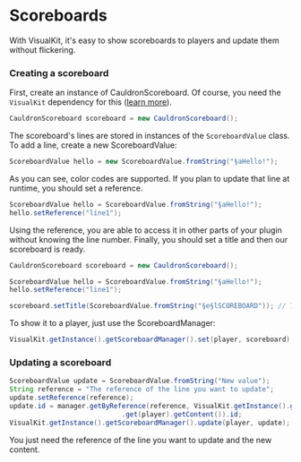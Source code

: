 # Scoreboards
With VisualKit, it's easy to show scoreboards to players and update them without flickering.

### Creating a scoreboard

First, create an instance of CauldronScoreboard. Of course, you need the ``VisualKit`` dependency for this ([learn more](/docs/intro)). 

```java
CauldronScoreboard scoreboard = new CauldronScoreboard();
```

The scoreboard's lines are stored in instances of the ``ScoreboardValue`` class. To add a line, create a new ScoreboardValue:

```java
ScoreboardValue hello = new ScoreboardValue.fromString("§aHello!");
```

As you can see, color codes are supported. If you plan to update that line at runtime, you should set a reference. 

```java
ScoreboardValue hello = ScoreboardValue.fromString("§aHello!");
hello.setReference("line1");
```

Using the reference, you are able to access it in other parts of your plugin without knowing the line number.
Finally, you should set a title and then our scoreboard is ready.

```java
CauldronScoreboard scoreboard = new CauldronScoreboard();

ScoreboardValue hello = ScoreboardValue.fromString("§aHello!");
hello.setReference("line1");

scoreboard.setTitle(ScoreboardValue.fromString("§e§lSCOREBOARD")); // Title
```

To show it to a player, just use the ScoreboardManager:

```java
VisualKit.getInstance().getScoreboardManager().set(player, scoreboard);
```

### Updating a scoreboard

```java
ScoreboardValue update = ScoreboardValue.fromString("New value");
String reference = "The reference of the line you want to update";
update.setReference(reference);
update.id = manager.getByReference(reference, VisualKit.getInstance().getScoreboardManager()
                            .get(player).getContent()).id;
VisualKit.getInstance().getScoreboardManager().update(player, update);
```

You just need the reference of the line you want to update and the new content. 